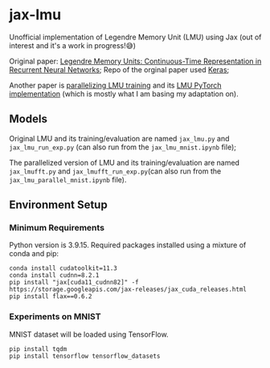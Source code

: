 # jax-lmu
Unofficial implementation of Legendre Memory Unit (LMU) using Jax (out of interest and it's a work in progress!😅)

Original paper: [Legendre Memory Units: Continuous-Time Representation in Recurrent Neural Networks](https://papers.nips.cc/paper/2019/hash/952285b9b7e7a1be5aa7849f32ffff05-Abstract.html); Repo of the orginal paper used [Keras](https://github.com/nengo/keras-lmu);

Another paper is [parallelizing LMU training](https://arxiv.org/abs/2102.11417) and its [LMU PyTorch implementation](https://github.com/hrshtv/pytorch-lmu) (which is mostly what I am basing my adaptation on).

## Models

Original LMU and its training/evaluation are named `jax_lmu.py` and `jax_lmu_run_exp.py` (can also run from the `jax_lmu_mnist.ipynb` file); 

The parallelized version of LMU and its training/evaluation are named `jax_lmufft.py` and `jax_lmufft_run_exp.py`(can also run from the `jax_lmu_parallel_mnist.ipynb` file).

## Environment Setup

### Minimum Requirements

Python version is 3.9.15. Required packages installed using a mixture of conda and pip:

    conda install cudatoolkit=11.3
    conda install cudnn=8.2.1
    pip install "jax[cuda11_cudnn82]" -f https://storage.googleapis.com/jax-releases/jax_cuda_releases.html
    pip install flax==0.6.2
    
### Experiments on MNIST

MNIST dataset will be loaded using TensorFlow. 

    pip install tqdm
    pip install tensorflow tensorflow_datasets
    
